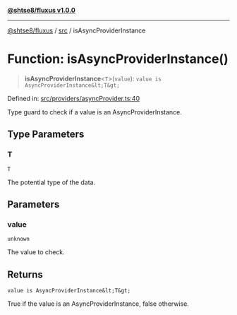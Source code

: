 [**@shtse8/fluxus v1.0.0**](../../README.md)

***

[@shtse8/fluxus](../../README.md) / [src](../README.md) / isAsyncProviderInstance

# Function: isAsyncProviderInstance()

> **isAsyncProviderInstance**\<`T`\>(`value`): `value is AsyncProviderInstance&lt;T&gt;`

Defined in: [src/providers/asyncProvider.ts:40](https://github.com/shtse8/fluxus/blob/213c71c5e98d0245d85ae1e863504b6b01882dfb/src/providers/asyncProvider.ts#L40)

Type guard to check if a value is an AsyncProviderInstance.

## Type Parameters

### T

`T`

The potential type of the data.

## Parameters

### value

`unknown`

The value to check.

## Returns

`value is AsyncProviderInstance&lt;T&gt;`

True if the value is an AsyncProviderInstance, false otherwise.
